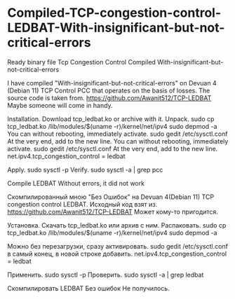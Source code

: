 # Compiled-TCP-congestion-control-LEDBAT-With-insignificant-but-not-critical-errors
Ready binary file Tcp Congestion Control Compiled With-insignificant-but-not-critical-errors

I have compiled "With-insignificant-but-not-critical-errors" on Devuan 4 (Debian 11) TCP Control PCC that operates on the basis of losses.
The source code is taken from. https://github.com/Awanit512/TCP-LEDBAT
Maybe someone will come in handy.

Installation.
Download tcp_ledbat.ko or archive with it.
Unpack.
sudo cp tcp_ledbat.ko /lib/modules/$(uname -r)/kernel/net/ipv4
sudo depmod -a
You can without rebooting, immediately activate.
sudo gedit /etc/sysctl.conf At the very end, add to the new line.
You can without rebooting, immediately activate.
sudo gedit /etc/sysctl.conf At the very end, add to the new line.
net.ipv4.tcp_congestion_control = ledbat

Apply.
sudo sysctl -p
Verify.
sudo sysctl -a | grep pcc

Compile LEDBAT Without errors, it did not work

Скомпилированный мною "Без Ошибок" на Devuan 4(Debian 11) TCP congestion control LEDBAT.
Исходный код взят из. https://github.com/Awanit512/TCP-LEDBAT
Может кому-то пригодится.

Установка.
Скачать tcp_ledbat.ko или архив с ним.
Распаковать.
sudo cp tcp_ledbat.ko /lib/modules/$(uname -r)/kernel/net/ipv4
sudo depmod -a

Можно без перезагрузки, сразу активировать.
sudo gedit /etc/sysctl.conf в самый конец, в новой строке добавить.
net.ipv4.tcp_congestion_control = ledbat

Применить.
sudo sysctl -p
Проверить.
sudo sysctl -a | grep ledbat

Скомпилировать LEDBAT Без ошибок Не получилось.
